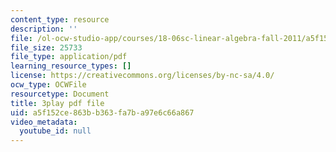 ```yaml
---
content_type: resource
description: ''
file: /ol-ocw-studio-app/courses/18-06sc-linear-algebra-fall-2011/a5f152ce863bb363fa7ba97e6c66a867_FzncDO1eSNI.pdf
file_size: 25733
file_type: application/pdf
learning_resource_types: []
license: https://creativecommons.org/licenses/by-nc-sa/4.0/
ocw_type: OCWFile
resourcetype: Document
title: 3play pdf file
uid: a5f152ce-863b-b363-fa7b-a97e6c66a867
video_metadata:
  youtube_id: null
---
```

